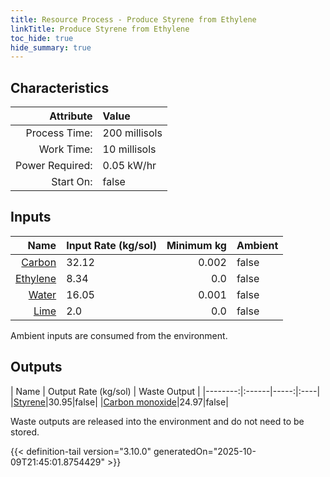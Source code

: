 ```yaml
---
title: Resource Process - Produce Styrene from Ethylene
linkTitle: Produce Styrene from Ethylene
toc_hide: true
hide_summary: true
---
```

<!-- This is generated by the MarsSim HelpGenertor, do not edit. -->

## Characteristics

| Attribute      | Value |
|--------:|:------|
|Process Time:|200 millisols|
|Work Time:|10 millisols|
|Power Required:|0.05 kW/hr|
|Start On:|false|

## Inputs
| Name      | Input Rate (kg/sol) | Minimum kg | Ambient |
|--------:|:------|-----:|:----|
|[Carbon](/docs/definitions/resource/carbon)|32.12|0.002|false|
|[Ethylene](/docs/definitions/resource/ethylene)|8.34|0.0|false|
|[Water](/docs/definitions/resource/water)|16.05|0.001|false|
|[Lime](/docs/definitions/resource/lime)|2.0|0.0|false|

Ambient inputs are consumed from the environment.

## Outputs
| Name      | Output Rate (kg/sol) | Waste Output |
|--------:|:------|-----:|:----|
|[Styrene](/docs/definitions/resource/styrene)|30.95|false|
|[Carbon monoxide](/docs/definitions/resource/carbon-monoxide)|24.97|false|

Waste outputs are released into the environment and do not need to be stored.


{{< definition-tail version="3.10.0" generatedOn="2025-10-09T21:45:01.8754429" >}}




